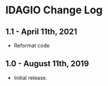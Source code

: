 IDAGIO Change Log
=================

1.1 - April 11th, 2021
----------------------

 * Reformat code

1.0 - August 11th, 2019
-----------------------

  * Initial release.
